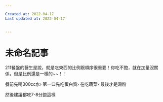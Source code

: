 ```yaml
---

Created at: 2022-04-17
Last updated at: 2022-04-17


---
```


# 未命名記事


211餐盤的醫生是說，就是吃東西的比例跟順序很重要！你吃不飽，就在加量沒關係，但是比例還是一樣的~~！！

餐前先喝300cc水›
第一口先吃蛋白質›
在吃蔬菜›
最後才是澱粉

然後建議都吃7-8分飽這樣

